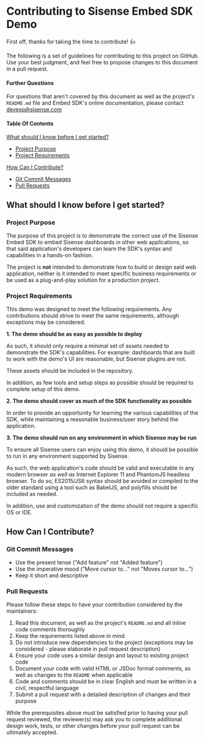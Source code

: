 # Contributing to Sisense Embed SDK Demo

First off, thanks for taking the time to contribute! :+1:

The following is a set of guidelines for contributing to this project on GitHub.
Use your best judgment, and feel free to propose changes to this document in a pull request.

#### Further Questions

For questions that aren't covered by this document as well as the project's `README.md` file and Embed SDK's online documentation, please contact devexp@sisense.com

#### Table Of Contents

[What should I know before I get started?](#what-should-i-know-before-i-get-started)
  * [Project Purpose](#project-purpose)
  * [Project Requirements](#project-requirements)

[How Can I Contribute?](#how-can-i-contribute)
  * [Git Commit Messages](#git-commit-messages)
  * [Pull Requests](#pull-requests)

## What should I know before I get started?

### Project Purpose

The purpose of this project is to demonstrate the correct use of the Sisense Embed SDK to embed Sisense dashboards in other web applications, so that said application's developers can learn the SDK's syntax and capabilities in a hands-on fashion.

The project is **not** intended to demonstrate how to build or design said web application, neither is it intended to meet specific business requirements or be used as a plug-and-play solution for a production project.

### Project Requirements

This demo was designed to meet the following requirements. Any contributions should strive to meet the same requirements, although exceptions may be considered.

**1. The demo should be as easy as possible to deploy**

As such, it should only require a minimal set of assets needed to demonstrate the SDK's capabilities. For example: dashboards that are built to work with the demo's UI are reasonable, but Sisense plugins are not.

These assets should be included in the repository.

In addition, as few tools and setup steps as possible should be required to complete setup of this demo.

**2. The demo should cover as much of the SDK functionality as possible**

In order to provide an opportunity for learning the various capabilities of the SDK, while maintaining a reasonable business/user story behind the application.

**3. The demo should run on any environment in which Sisense may be run**

To ensure all Sisense users can enjoy using this demo, it should be possible to run in any environment supported by Sisense.

As such, the web application's code should be valid and executable in any modern browser _as well as_ Internet Explorer 11 and PhantomJS headless browser. To do so, ES2015/JS6 syntax should be avoided or compiled to the older standard using a tool such as BabelJS, and polyfills should be included as needed.

In addition, use and customization of the demo should not require a specific OS or IDE.

## How Can I Contribute?

### Git Commit Messages

* Use the present tense ("Add feature" not "Added feature")
* Use the imperative mood ("Move cursor to..." not "Moves cursor to...")
* Keep it short and descriptive

### Pull Requests

Please follow these steps to have your contribution considered by the maintainers:

1. Read this document, as well as the project's `README.md` and all inline code comments thoroughly
1. Keep the requirements listed above in mind
1. Do not introduce new dependencies to the project (exceptions may be considered - please elaborate in pull request description)
1. Ensure your code uses a similar design and layout to existing project code
1. Document your code with valid HTML or JSDoc format comments, as well as changes to the `README` when applicable
1. Code and comments should be in clear English and must be written in a civil, respectful language
1. Submit a pull request with a detailed description of changes and their purpose

While the prerequisites above must be satisfied prior to having your pull request reviewed, the reviewer(s) may ask you to complete additional design work, tests, or other changes before your pull request can be ultimately accepted.